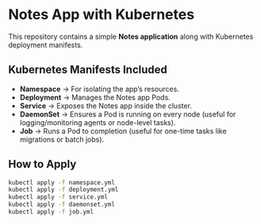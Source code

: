 # Notes App with Kubernetes

This repository contains a simple **Notes application** along with Kubernetes deployment manifests.

## Kubernetes Manifests Included

- **Namespace** → For isolating the app’s resources.  
- **Deployment** → Manages the Notes app Pods.  
- **Service** → Exposes the Notes app inside the cluster.  
- **DaemonSet** → Ensures a Pod is running on every node (useful for logging/monitoring agents or node-level tasks).  
- **Job** → Runs a Pod to completion (useful for one-time tasks like migrations or batch jobs).  


## How to Apply

```bash
kubectl apply -f namespace.yml
kubectl apply -f deployment.yml
kubectl apply -f service.yml
kubectl apply -f daemonset.yml
kubectl apply -f job.yml
